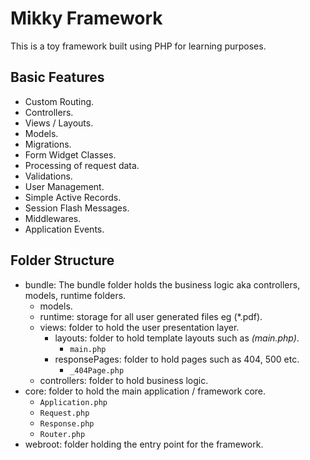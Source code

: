 # Mikky Framework
This is a toy framework built using PHP for learning purposes.

## Basic Features
- Custom Routing.
- Controllers.
- Views / Layouts.
- Models.
- Migrations.
- Form Widget Classes.
- Processing of request data.
- Validations.
- User Management.
- Simple Active Records.
- Session Flash Messages.
- Middlewares.
- Application Events.


## Folder Structure
-   bundle: The bundle folder holds the business logic aka controllers, models, runtime folders.
    - models.
    - runtime: storage for all user generated files eg (*.pdf).
    - views: folder to hold the user presentation layer.
        - layouts: folder to hold template layouts such as *(main.php)*.
            - `main.php`
        - responsePages: folder to hold pages such as 404, 500 etc.
            - `_404Page.php`
    - controllers: folder to hold business logic.
- core: folder to hold the main application / framework core.
    - `Application.php`
    - `Request.php`
    - `Response.php`
    - `Router.php`
- webroot: folder holding the entry point for the framework.